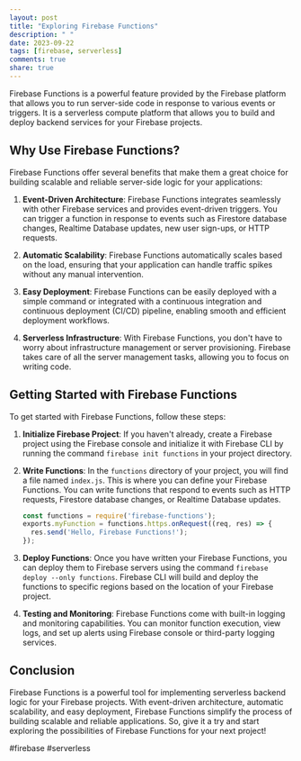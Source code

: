 ```yaml
---
layout: post
title: "Exploring Firebase Functions"
description: " "
date: 2023-09-22
tags: [firebase, serverless]
comments: true
share: true
---
```


Firebase Functions is a powerful feature provided by the Firebase platform that allows you to run server-side code in response to various events or triggers. It is a serverless compute platform that allows you to build and deploy backend services for your Firebase projects.

## Why Use Firebase Functions?

Firebase Functions offer several benefits that make them a great choice for building scalable and reliable server-side logic for your applications:

1. **Event-Driven Architecture**: Firebase Functions integrates seamlessly with other Firebase services and provides event-driven triggers. You can trigger a function in response to events such as Firestore database changes, Realtime Database updates, new user sign-ups, or HTTP requests.

2. **Automatic Scalability**: Firebase Functions automatically scales based on the load, ensuring that your application can handle traffic spikes without any manual intervention.

3. **Easy Deployment**: Firebase Functions can be easily deployed with a simple command or integrated with a continuous integration and continuous deployment (CI/CD) pipeline, enabling smooth and efficient deployment workflows.

4. **Serverless Infrastructure**: With Firebase Functions, you don't have to worry about infrastructure management or server provisioning. Firebase takes care of all the server management tasks, allowing you to focus on writing code.

## Getting Started with Firebase Functions

To get started with Firebase Functions, follow these steps:

1. **Initialize Firebase Project**: If you haven't already, create a Firebase project using the Firebase console and initialize it with Firebase CLI by running the command `firebase init functions` in your project directory.

2. **Write Functions**: In the `functions` directory of your project, you will find a file named `index.js`. This is where you can define your Firebase Functions. You can write functions that respond to events such as HTTP requests, Firestore database changes, or Realtime Database updates.

   ```javascript
   const functions = require('firebase-functions');
   exports.myFunction = functions.https.onRequest((req, res) => {
     res.send('Hello, Firebase Functions!');
   });
   ```

3. **Deploy Functions**: Once you have written your Firebase Functions, you can deploy them to Firebase servers using the command `firebase deploy --only functions`. Firebase CLI will build and deploy the functions to specific regions based on the location of your Firebase project.

4. **Testing and Monitoring**: Firebase Functions come with built-in logging and monitoring capabilities. You can monitor function execution, view logs, and set up alerts using Firebase console or third-party logging services.

## Conclusion

Firebase Functions is a powerful tool for implementing serverless backend logic for your Firebase projects. With event-driven architecture, automatic scalability, and easy deployment, Firebase Functions simplify the process of building scalable and reliable applications. So, give it a try and start exploring the possibilities of Firebase Functions for your next project!

\#firebase \#serverless